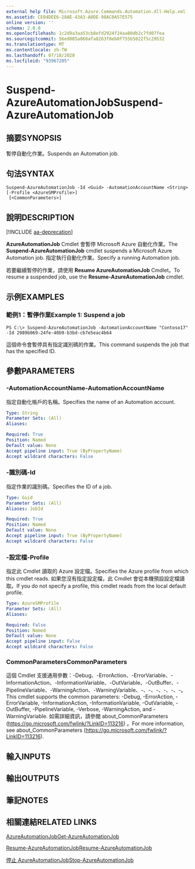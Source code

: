 ```yaml
---
external help file: Microsoft.Azure.Commands.Automation.dll-Help.xml
ms.assetid: CE04DEE6-28AE-43A3-A8DE-98AC0A57E575
online version: ''
schema: 2.0.0
ms.openlocfilehash: 1c2d9a3aa53cb8efd2924f24aa80db2c7fd07fea
ms.sourcegitcommit: 56ed085a868afa8263f8eb0f755b5822f5c29532
ms.translationtype: MT
ms.contentlocale: zh-TW
ms.lasthandoff: 07/18/2020
ms.locfileid: "93967205"
---
```

# <span data-ttu-id="08214-101">Suspend-AzureAutomationJob</span><span class="sxs-lookup"><span data-stu-id="08214-101">Suspend-AzureAutomationJob</span></span>

## <span data-ttu-id="08214-102">摘要</span><span class="sxs-lookup"><span data-stu-id="08214-102">SYNOPSIS</span></span>

<span data-ttu-id="08214-103">暫停自動化作業。</span><span class="sxs-lookup"><span data-stu-id="08214-103">Suspends an Automation job.</span></span>

## <span data-ttu-id="08214-104">句法</span><span class="sxs-lookup"><span data-stu-id="08214-104">SYNTAX</span></span>

```
Suspend-AzureAutomationJob -Id <Guid> -AutomationAccountName <String> [-Profile <AzureSMProfile>]
 [<CommonParameters>]
```

## <span data-ttu-id="08214-105">說明</span><span class="sxs-lookup"><span data-stu-id="08214-105">DESCRIPTION</span></span>

[!INCLUDE [aa-deprecation](../include/aa-deprecation.md)]

<span data-ttu-id="08214-106">**AzureAutomationJob** Cmdlet 會暫停 Microsoft Azure 自動化作業。</span><span class="sxs-lookup"><span data-stu-id="08214-106">The **Suspend-AzureAutomationJob** cmdlet suspends a Microsoft Azure Automation job.</span></span>
<span data-ttu-id="08214-107">指定執行自動化作業。</span><span class="sxs-lookup"><span data-stu-id="08214-107">Specify a running Automation job.</span></span>

<span data-ttu-id="08214-108">若要繼續暫停的作業，請使用 **Resume AzureAutomationJob** Cmdlet。</span><span class="sxs-lookup"><span data-stu-id="08214-108">To resume a suspended job, use the **Resume-AzureAutomationJob** cmdlet.</span></span>

## <span data-ttu-id="08214-109">示例</span><span class="sxs-lookup"><span data-stu-id="08214-109">EXAMPLES</span></span>

### <span data-ttu-id="08214-110">範例1：暫停作業</span><span class="sxs-lookup"><span data-stu-id="08214-110">Example 1: Suspend a job</span></span>
```
PS C:\> Suspend-AzureAutomationJob -AutomationAccountName "Contoso17" -Id 2989b069-24fe-40b9-b3bd-cb7e5eac4b64
```

<span data-ttu-id="08214-111">這個命令會暫停具有指定識別碼的作業。</span><span class="sxs-lookup"><span data-stu-id="08214-111">This command suspends the job that has the specified ID.</span></span>

## <span data-ttu-id="08214-112">參數</span><span class="sxs-lookup"><span data-stu-id="08214-112">PARAMETERS</span></span>

### <span data-ttu-id="08214-113">-AutomationAccountName</span><span class="sxs-lookup"><span data-stu-id="08214-113">-AutomationAccountName</span></span>
<span data-ttu-id="08214-114">指定自動化帳戶的名稱。</span><span class="sxs-lookup"><span data-stu-id="08214-114">Specifies the name of an Automation account.</span></span>

```yaml
Type: String
Parameter Sets: (All)
Aliases: 

Required: True
Position: Named
Default value: None
Accept pipeline input: True (ByPropertyName)
Accept wildcard characters: False
```

### <span data-ttu-id="08214-115">-識別碼</span><span class="sxs-lookup"><span data-stu-id="08214-115">-Id</span></span>
<span data-ttu-id="08214-116">指定作業的識別碼。</span><span class="sxs-lookup"><span data-stu-id="08214-116">Specifies the ID of a job.</span></span>

```yaml
Type: Guid
Parameter Sets: (All)
Aliases: JobId

Required: True
Position: Named
Default value: None
Accept pipeline input: True (ByPropertyName)
Accept wildcard characters: False
```

### <span data-ttu-id="08214-117">-設定檔</span><span class="sxs-lookup"><span data-stu-id="08214-117">-Profile</span></span>
<span data-ttu-id="08214-118">指定此 Cmdlet 讀取的 Azure 設定檔。</span><span class="sxs-lookup"><span data-stu-id="08214-118">Specifies the Azure profile from which this cmdlet reads.</span></span>
<span data-ttu-id="08214-119">如果您沒有指定設定檔，此 Cmdlet 會從本機預設設定檔讀取。</span><span class="sxs-lookup"><span data-stu-id="08214-119">If you do not specify a profile, this cmdlet reads from the local default profile.</span></span>

```yaml
Type: AzureSMProfile
Parameter Sets: (All)
Aliases: 

Required: False
Position: Named
Default value: None
Accept pipeline input: False
Accept wildcard characters: False
```

### <span data-ttu-id="08214-120">CommonParameters</span><span class="sxs-lookup"><span data-stu-id="08214-120">CommonParameters</span></span>
<span data-ttu-id="08214-121">這個 Cmdlet 支援通用參數：-Debug、-ErrorAction、-ErrorVariable、-InformationAction、-InformationVariable、-OutVariable、-OutBuffer、-PipelineVariable、-WarningAction、-WarningVariable、-、-、-、-、-、-。</span><span class="sxs-lookup"><span data-stu-id="08214-121">This cmdlet supports the common parameters: -Debug, -ErrorAction, -ErrorVariable, -InformationAction, -InformationVariable, -OutVariable, -OutBuffer, -PipelineVariable, -Verbose, -WarningAction, and -WarningVariable.</span></span> <span data-ttu-id="08214-122">如需詳細資訊，請參閱 about_CommonParameters (https://go.microsoft.com/fwlink/?LinkID=113216) 。</span><span class="sxs-lookup"><span data-stu-id="08214-122">For more information, see about_CommonParameters (https://go.microsoft.com/fwlink/?LinkID=113216).</span></span>

## <span data-ttu-id="08214-123">輸入</span><span class="sxs-lookup"><span data-stu-id="08214-123">INPUTS</span></span>

## <span data-ttu-id="08214-124">輸出</span><span class="sxs-lookup"><span data-stu-id="08214-124">OUTPUTS</span></span>

## <span data-ttu-id="08214-125">筆記</span><span class="sxs-lookup"><span data-stu-id="08214-125">NOTES</span></span>

## <span data-ttu-id="08214-126">相關連結</span><span class="sxs-lookup"><span data-stu-id="08214-126">RELATED LINKS</span></span>

[<span data-ttu-id="08214-127">AzureAutomationJob</span><span class="sxs-lookup"><span data-stu-id="08214-127">Get-AzureAutomationJob</span></span>](./Get-AzureAutomationJob.md)

[<span data-ttu-id="08214-128">Resume-AzureAutomationJob</span><span class="sxs-lookup"><span data-stu-id="08214-128">Resume-AzureAutomationJob</span></span>](./Resume-AzureAutomationJob.md)

[<span data-ttu-id="08214-129">停止 AzureAutomationJob</span><span class="sxs-lookup"><span data-stu-id="08214-129">Stop-AzureAutomationJob</span></span>](./Stop-AzureAutomationJob.md)



